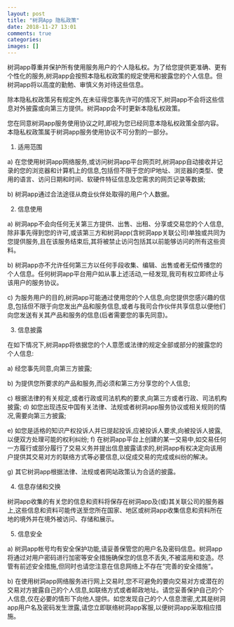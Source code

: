 ```yaml
---
layout: post
title: "树洞App 隐私政策"
date: 2018-11-27 13:01
comments: true
categories: 
images: []
---
```


树洞app尊重并保护所有使用服务用户的个人隐私权。为了给您提供更准确、更有个性化的服务,树洞app会按照本隐私权政策的规定使用和披露您的个人信息。但树洞app将以高度的勤勉、审慎义务对待这些信息。

除本隐私权政策另有规定外,在未征得您事先许可的情况下,树洞app不会将这些信息对外披露或向第三方提供。树洞app会不时更新本隐私权政策。 

您在同意树洞app服务使用协议之时,即视为您已经同意本隐私权政策全部内容。本隐私权政策属于树洞app服务使用协议不可分割的一部分。

<!--more-->

1. 适用范围

a) 在您使用树洞app网络服务,或访问树洞app平台网页时,树洞app自动接收并记录的您的浏览器和计算机上的信息,包括但不限于您的IP地址、浏览器的类型、使用的语言、访问日期和时间、软硬件特征信息及您需求的网页记录等数据;

b) 树洞app通过合法途径从商业伙伴处取得的用户个人数据。

2. 信息使用

a) 树洞app不会向任何无关第三方提供、出售、出租、分享或交易您的个人信息,除非事先得到您的许可,或该第三方和树洞app(含树洞app关联公司)单独或共同为您提供服务,且在该服务结束后,其将被禁止访问包括其以前能够访问的所有这些资料。

b) 树洞app亦不允许任何第三方以任何手段收集、编辑、出售或者无偿传播您的个人信息。任何树洞app平台用户如从事上述活动,一经发现,我司有权立即终止与该用户的服务协议。

c) 为服务用户的目的,树洞app可能通过使用您的个人信息,向您提供您感兴趣的信息,包括但不限于向您发出产品和服务信息,或者与我司合作伙伴共享信息以便他们向您发送有关其产品和服务的信息(后者需要您的事先同意)。

3. 信息披露

在如下情况下,树洞app将依据您的个人意愿或法律的规定全部或部分的披露您的个人信息:

a) 经您事先同意,向第三方披露;

b) 为提供您所要求的产品和服务,而必须和第三方分享您的个人信息;

c) 根据法律的有关规定,或者行政或司法机构的要求,向第三方或者行政、司法机构披露;
d) 如您出现违反中国有关法律、法规或者树洞app服务协议或相关规则的情况,需要向第三方披露;

e) 如您是适格的知识产权投诉人并已提起投诉,应被投诉人要求,向被投诉人披露,以便双方处理可能的权利纠纷;
f) 在树洞app平台上创建的某一交易中,如交易任何一方履行或部分履行了交易义务并提出信息披露请求的,树洞app有权决定向该用户提供其交易对方的联络方式等必要信息,以促成交易的完成或纠纷的解决。

g) 其它树洞app根据法律、法规或者网站政策认为合适的披露。

4. 信息存储和交换

树洞app收集的有关您的信息和资料将保存在树洞app及(或)其关联公司的服务器上,这些信息和资料可能传送至您所在国家、地区或树洞app收集信息和资料所在地的境外并在境外被访问、存储和展示。

5. 信息安全

a) 树洞app帐号均有安全保护功能,请妥善保管您的用户名及密码信息。树洞app将通过对用户密码进行加密等安全措施确保您的信息不丢失,不被滥用和变造。尽管有前述安全措施,但同时也请您注意在信息网络上不存在“完善的安全措施”。

b) 在使用树洞app网络服务进行网上交易时,您不可避免的要向交易对方或潜在的交易对方披露自己的个人信息,如联络方式或者邮政地址。请您妥善保护自己的个人信息,仅在必要的情形下向他人提供。如您发现自己的个人信息泄密,尤其是树洞app用户名及密码发生泄露,请您立即联络树洞app客服,以便树洞app采取相应措施。
